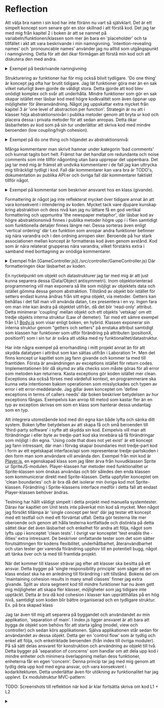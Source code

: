 # Reflection

Att välja bra namn i sin kod har inte föränn nu vart så självklart. Det är ett simpelt koncept som senare gör en stor skillnad i att förstå kod.
Det jag tar med mig från kapitel 2 i boken är att se namnet på variabeln/funktionen/klassen som mer än bara en 'placeholder' och ta tillfället i akt att vara beskrivande i min namngivning. 'intention-revealing names' och 'pronouncable names' använder jag nu alltid som utgångspunkt i namngivning. Detta för att det ökar förmågan att förstå min kod och att diskutera den med andra.
<details>
<summary>Exempel på beskrivande namngivning</summary>
<br>

````javascript
  #checkBallToGoalCollision () {}
````
</details>

Strukturering av funktioner har för mig också blivit tydligare. 'Do one thing' är koncept jag ofta har brutit tidigare. Jag lät funktioner göra mer än en sak vilket naturligt även gjorde de väldigt stora. Detta gjorde att kod blev onödigt komplex och svår att underhålla. Mindre funktioner som gör en sak skapar istället mer läsbar kod med högre kodkvalitét som även öppnar upp möjligheter för återanvändning. Något jag uppskattar extra mycket från kapitel 3 är 'one level of abstraction per function'. Strategin är nu att i klasser höja abstraktionsnivån i publika metoder genom att bryta ur kod och placera dessa i privata metoder för att sedan anropas. Detta ökar läsbarheten av kod som på sin tur underlättar att skriva kod med mindre beroenden (low coupling/high cohesion).
<details>
  <summary>Exempel på do one thing och höjandet av abstraktionsnivå:</summary> 

````javascript
drawField (field) {
    this.#drawGrass(field)
    this.#drawLines(field)
  }

#drawGrass (field) {}

#drawLines (field) {}
````

</details>

Många kommentarer man skrivit hamnar under kategorin 'bad comments' och kunnat tagits bort helt. Främst har det handlat om redundanta och noise comments som inte tillför någonting utan bara upprepar det uppenbara. Det jag tar med mig är främst att undvika kommentarer i de fall jag kan uttrycka mig tillräckligt tydligt i kod. Fall där kommentarer kan vara bra är TODO's, dokumentation av publika API:er och övriga fall där kommentarer faktiskt tillför något.
<details>
<summary>Exempel på kommentar som beskriver ansvaret hos en klass (givande).</summary>

````javascript
/**
 * Encapsulates game objects and rules.
 */
export class GameModel {}
````

</details>



Formattering är något jag inte reflekterat mycket över tidigare annat än att vara konsekvent i intendering av koden. Mycket tack vare djupare kunskap kring abstraktion och dess nivå kan jag nu lättare få en god vertikal formattering och uppmuntra 'the newspaper metaphor', där läsbar kod av högre abstraktionsnivå finnes i publika metoder högre upp i i filen samtidigt som funktionella detaljer finnes längre ner. Dessa sorteras även enligt 'vertical ordering' där t.ex funktion som anropar andra funktioner befinner sig nära varandra och i den ordning anropen sker. Beroende på hur stark associationen mellan koncept är formatteras kod även genom avstånd. Kod som är nära relaterat grupperas nära varandra, vilket förstärks extra i samband med borttagning av onödiga kommentarer.
<details>
  <summary>Exempel från [GameController.js](./src/controller/GameController.js) Där formatteringen ökar läsbarhet av koden. </summary>

````javascript
    const playerControllerRed = [
      { value: 'ArrowLeft', action: 'left', pressed: false },
      { value: 'ArrowRight', action: 'right', pressed: false },
      { value: 'ArrowUp', action: 'up', pressed: false },
      { value: 'ArrowDown', action: 'down', pressed: false }
    ]

    const playerControllerGreen = [
      { value: 'a', action: 'left', pressed: false },
      { value: 'd', action: 'right', pressed: false },
      { value: 'w', action: 'up', pressed: false },
      { value: 's', action: 'down', pressed: false }
    ]
````
</details>

En nyckelpunkt om objekt och datastrukturer jag tar med mig är att just kunna separera dessa (Data/Object antisymmetri). Inom objektorienterad programmering vill man exponera så lite som möjligt av objektets data och istället gömma dessa genom abstraktion.
Tillstånd av objekt bör istället för setters endast kunna ändras från sitt egna objekt, via metoder. Getters kan behållas i det fall man vill använda datan, t.ex presentera i en vy. Ingen fara om man inte kan ändra på objektet utifrån, då det blir 'read-only' attribut. Detta minimerar 'coupling' mellan objekt och ett objekts 'vetskap' om ett tredje objekts interna struktur (Law of demeter).
Tar med ett sämre exempel från L1 [Body.js](./src/SpriteJS/Physics/Body.js) som visar enligt boken, en hybrid. Klassen exponerar sin interna struktur genom "getters och setters" på enstaka attribut samtidigt som klassen har funktioner som utför förändring på attributen (positionX, positionY) som i sin tur är svåra att utöka med ny funktionalitet/datastruktur.

Har inte några exempel på errorhandling i mitt projekt annat än för att skydda datatypen i attribut som kan sättas utifrån i Laboration 1*. Men det finns koncept ur kapitlet som jag fann givande och kommer ta med till framtiden. Första är användningen av exceptions istället för return codes. Implementationen blir då skymd av alla checks som måste göras för all error som metoden kan returnera. Kasta exceptions gör koden istället mer clean. 
Exceptions ska också förses med värdefull kontext, en programmerare ska kunna veta intentionen bakom operationen som misslyckades och typen av error i ett error-meddelande. Jag gillar även konceptet om 'define exceptions in terms of callers needs' där boken beskriver betydelsen av hur exceptions fångas. Exempelvis kan anrop till metod som kastar fler än en typ av exception skrivas om som en klass som hanterar dessa undantag som en typ.

Att integrera utomstående kod med din egna kan både lyfta och sänka ditt system. Boken lyfter betydelsen av att skapa få och små beroenden till 'third-party software' i syfte att skydda sin kod. Exmpelvis vill man att förändringar i eller byte av tredje-part kod ska innebära så få förändringar som möjligt i din egna. 'Using code that does not yet exist' är ett koncept jag fann intressant, där man i förväg skapar boundaries mot tredje-part kod i form av ett egetskapat interface/api som representerar tredje-partskoden i den form man som användare vill använda den. Exempel från min kod är [Player.js](./src/model/Player.js), en egenskapad klass som jag låter ärva från huvudklassen Sprite ur SpriteJS-modulen. Player-klassen har metoder med funktionalitet ur Sprite-klassen som önskas användas och blir således den enda klassen som kommunicerar direkt med Sprite-klassen. Detta uppfyller konceptet om 'clean boundaries' och är bra då det isolerar min övriga kod mot Sprite-klassen. Förändring i Sprite-klassens interface medför i detta fall att endast Player-klassen behöver ändras.

Testning har hållt väldigt simpelt i detta projekt med manuella systemtester. Därav har kapitlet om Unit tests inte påverkat min kod så mycket. Men något jag försökt tillämpa är 'single concept per test' där jag testar ett koncept med ett testfall och med ett förväntat utfall. Detta gör testerna lite mer oberoende och genom att hålla testerna kortfattade och distinkta på detta sättet ökar det även läsbarhet och enkelhet för andra att följa, något som lyfts upp i konceptet 'clean tests'. I övrigt var konceptet 'test enable the -ilities' extra intressant. De beskriver omfattande tester som det som sätter förutsättningen för kodens flexibilitet, underhållbarhet, återanvändbarhet och utan tester ger varenda förändring upphov till en potentiell bugg, något att tänka över och ta med till framtida projekt.

När det kommer till klasser strävar jag efter att klasser ska besitta på ett ansvar. Detta bygger på 'single responsibility principle' som säger att en klass endast ska ha en anledning till förändring i sitt tillstånd. Bokens del om 'maintaining cohesion results in many small classes' finner jag extra givande. Split av stora segment kod till mindre funktioner har nu även
gett mig möjligheter att skapa fler klasser, möjligheter som jag tidigare inte upptäckt. Detta är bra då kod cohesion i klasser kan upprätthållas på en hög nivå, samtidigt som koden blir bättre organiserad och en tydligare struktur. Ex. på bra skapad klass

Jag tar även till mig att separera på byggandet och användandet av min applikation, 'separation of main'. I index.js ligger ansvaret är att bara att bygga de objekt som behövs för att starta igång (model, view och controller) och sedan körs applikationen. Själva applikationen står sedan för användandet av dessa objekt. Detta ger en 'control flow' som är tydlig och enkel att följa, och enkelriktade beroenden (från index till övriga moduler). På så sätt delas ansvaret för konstruktion och användning av objekt till två. Detta bygger på 'separation of concerns' som handlar om att dela upp kod i mindre enheter och minimera överlappning mellan dess funktioner, enheterna får en egen 'concern'. Denna princip tar jag med mig genom att tydlig dela upp kod med egna ansvar, och vara konsekvent i kodarkitekturen. Detta underlättar även för utökning av funktionalitet har jag upplevt. Ex modulstruktur MVC-pattern:


TODO:
Screenshots till reflektion när kod är klar
fortsätta skriva om kod L1 + L2








<details>
<summary></summary>
<br>
</details>